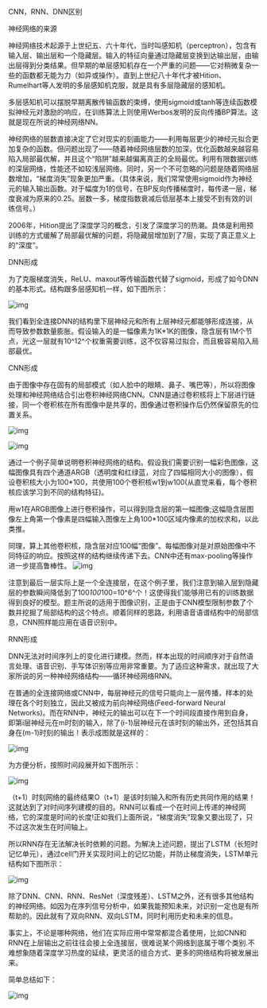CNN，RNN、DNN区别

神经网络的来源

神经网络技术起源于上世纪五、六十年代，当时叫感知机（perceptron），包含有输入层、输出层和一个隐藏层。输入的特征向量通过隐藏层变换到达输出层，由输出层得到分类结果。但早期的单层感知机存在一个严重的问题——它对稍微复杂一些的函数都无能为力（如异或操作）。直到上世纪八十年代才被Hition、Rumelhart等人发明的多层感知机克服，就是具有多层隐藏层的感知机。

多层感知机可以摆脱早期离散传输函数的束缚，使用sigmoid或tanh等连续函数模拟神经元对激励的响应，在训练算法上则使用Werbos发明的反向传播BP算法。这就是现在所说的神经网络NN。

神经网络的层数直接决定了它对现实的刻画能力——利用每层更少的神经元拟合更加复杂的函数。但问题出现了——随着神经网络层数的加深，优化函数越来越容易陷入局部最优解，并且这个“陷阱”越来越偏离真正的全局最优。利用有限数据训练的深层网络，性能还不如较浅层网络。同时，另一个不可忽略的问题是随着网络层数增加，“梯度消失”现象更加严重。（具体来说，我们常常使用sigmoid作为神经元的输入输出函数。对于幅度为1的信号，在BP反向传播梯度时，每传递一层，梯度衰减为原来的0.25。层数一多，梯度指数衰减后低层基本上接受不到有效的训练信号。）

2006年，Hition提出了深度学习的概念，引发了深度学习的热潮。具体是利用预训练的方式缓解了局部最优解的问题，将隐藏层增加到了7层，实现了真正意义上的“深度”。

DNN形成

为了克服梯度消失，ReLU、maxout等传输函数代替了sigmoid，形成了如今DNN的基本形式。结构跟多层感知机一样，如下图所示：

![img](https://img-blog.csdn.net/20170830160116507?watermark/2/text/aHR0cDovL2Jsb2cuY3Nkbi5uZXQvbGZmMTIwOA==/font/5a6L5L2T/fontsize/400/fill/I0JBQkFCMA==/dissolve/70/gravity/Center)

我们看到全连接DNN的结构里下层神经元和所有上层神经元都能够形成连接，从而导致参数数量膨胀。假设输入的是一幅像素为1K*1K的图像，隐含层有1M个节点，光这一层就有10^12^个权重需要训练，这不仅容易过拟合，而且极容易陷入局部最优。

CNN形成

由于图像中存在固有的局部模式（如人脸中的眼睛、鼻子、嘴巴等），所以将图像处理和神经网络结合引出卷积神经网络CNN。CNN是通过卷积核将上下层进行链接，同一个卷积核在所有图像中是共享的，图像通过卷积操作后仍然保留原先的位置关系。

![img](https://img-blog.csdn.net/20170830161325030?watermark/2/text/aHR0cDovL2Jsb2cuY3Nkbi5uZXQvbGZmMTIwOA==/font/5a6L5L2T/fontsize/400/fill/I0JBQkFCMA==/dissolve/70/gravity/Center)

![img](https://img-blog.csdn.net/20170830162330984?watermark/2/text/aHR0cDovL2Jsb2cuY3Nkbi5uZXQvbGZmMTIwOA==/font/5a6L5L2T/fontsize/400/fill/I0JBQkFCMA==/dissolve/70/gravity/Center)

通过一个例子简单说明卷积神经网络的结构。假设我们需要识别一幅彩色图像，这幅图像具有四个通道ARGB（透明度和红绿蓝，对应了四幅相同大小的图像），假设卷积核大小为100*100，共使用100个卷积核w1到w100(从直觉来看，每个卷积核应该学习到不同的结构特征)。

用w1在ARGB图像上进行卷积操作，可以得到隐含层的第一幅图像;这幅隐含层图像左上角第一个像素是四幅输入图像左上角100*100区域内像素的加权求和，以此类推。

同理，算上其他卷积核，隐含层对应100幅“图像”。每幅图像对是对原始图像中不同特征的响应。按照这样的结构继续传递下去。CNN中还有max-pooling等操作进一步提高鲁棒性。
![img](https://img-blog.csdn.net/20170830162144446?watermark/2/text/aHR0cDovL2Jsb2cuY3Nkbi5uZXQvbGZmMTIwOA==/font/5a6L5L2T/fontsize/400/fill/I0JBQkFCMA==/dissolve/70/gravity/Center)

注意到最后一层实际上是一个全连接层，在这个例子里，我们注意到输入层到隐藏层的参数瞬间降低到了100*100*100=10^6^个！这使得我们能够用已有的训练数据得到良好的模型。题主所说的适用于图像识别，正是由于CNN模型限制参数了个数并挖掘了局部结构的这个特点。顺着同样的思路，利用语音语谱结构中的局部信息，CNN照样能应用在语音识别中。

RNN形成

DNN无法对时间序列上的变化进行建模。然而，样本出现的时间顺序对于自然语言处理、语音识别、手写体识别等应用非常重要。为了适应这种需求，就出现了大家所说的另一种神经网络结构——循环神经网络RNN。

在普通的全连接网络或CNN中，每层神经元的信号只能向上一层传播，样本的处理在各个时刻独立，因此又被成为前向神经网络(Feed-forward Neural Networks)。而在RNN中，神经元的输出可以在下一个时间段直接作用到自身，即第i层神经元在m时刻的输入，除了(i-1)层神经元在该时刻的输出外，还包括其自身在(m-1)时刻的输出！表示成图就是这样的：

![img](https://img-blog.csdn.net/20170830162753530?watermark/2/text/aHR0cDovL2Jsb2cuY3Nkbi5uZXQvbGZmMTIwOA==/font/5a6L5L2T/fontsize/400/fill/I0JBQkFCMA==/dissolve/70/gravity/Center)

为方便分析，按照时间段展开如下图所示：

![img](https://img-blog.csdn.net/20170830162946625?watermark/2/text/aHR0cDovL2Jsb2cuY3Nkbi5uZXQvbGZmMTIwOA==/font/5a6L5L2T/fontsize/400/fill/I0JBQkFCMA==/dissolve/70/gravity/Center)

（t+1）时刻网络的最终结果O（t+1）是该时刻输入和所有历史共同作用的结果！这就达到了对时间序列建模的目的。RNN可以看成一个在时间上传递的神经网络，它的深度是时间的长度!正如我们上面所说，“梯度消失”现象又要出现了，只不过这次发生在时间轴上。

 所以RNN存在无法解决长时依赖的问题。为解决上述问题，提出了LSTM（长短时记忆单元），通过cell门开关实现时间上的记忆功能，并防止梯度消失，LSTM单元结构如下图所示：

![img](https://img-blog.csdn.net/20170830163619291?watermark/2/text/aHR0cDovL2Jsb2cuY3Nkbi5uZXQvbGZmMTIwOA==/font/5a6L5L2T/fontsize/400/fill/I0JBQkFCMA==/dissolve/70/gravity/Center)

除了DNN、CNN、RNN、ResNet（深度残差）、LSTM之外，还有很多其他结构的神经网络。如因为在序列信号分析中，如果我能预知未来，对识别一定也是有所帮助的。因此就有了双向RNN、双向LSTM，同时利用历史和未来的信息。

   事实上，不论是哪种网络，他们在实际应用中常常都混合着使用，比如CNN和RNN在上层输出之前往往会接上全连接层，很难说某个网络到底属于哪个类别.不难想象随着深度学习热度的延续，更灵活的组合方式、更多的网络结构将被发展出来。

简单总结如下：

![img](https://img-blog.csdn.net/20170830170235912?watermark/2/text/aHR0cDovL2Jsb2cuY3Nkbi5uZXQvbGZmMTIwOA==/font/5a6L5L2T/fontsize/400/fill/I0JBQkFCMA==/dissolve/70/gravity/Center)